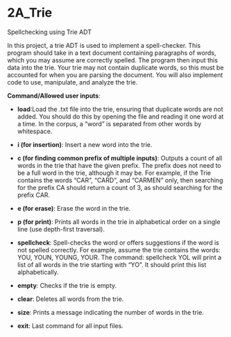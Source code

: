 # 2A_Trie
Spellchecking using Trie ADT

In this project, a trie ADT is used to implement a spell-checker. This program should take in a text document containing paragraphs of words, which you may assume are correctly spelled. The program then input this data into the trie. Your trie may not contain duplicate words, so this must be accounted for when you are parsing the document. You will also implement code to use, manipulate, and analyze the trie.

**Command/Allowed user inputs**: 
   
   * **load**:Load the .txt file into the trie, ensuring that duplicate words are not added. You should do this by opening the file and reading it one word at a time. In the corpus, a “word” is separated from other words by whitespace.
   
   * **i (for insertion)**: Insert a new word into the trie.
   
   * **c (for finding common prefix of multiple inputs)**: Outputs a count of all words in the trie that have the given prefix. The prefix does not need to be a full word in the trie, although it may be. For example, if the Trie contains the words “CAR”, “CARD”, and “CARMEN” only, then searching for the prefix CA should return a count of 3, as should searching for the prefix CAR.
   
   * **e (for erase)**: Erase the word in the trie.
   
   * **p (for print)**: Prints all words in the trie in alphabetical order on a single line (use depth-first traversal).
   
   * **spellcheck**: Spell-checks the word or offers suggestions if the word is not spelled correctly.
For example, assume the trie contains the words: YOU, YOUN, YOUNG, YOUR.
The command: spellcheck YOL will print a list of all words in the trie starting with “YO”. It should print this list alphabetically.

   * **empty**: Checks if the trie is empty.
   
   * **clear**: Deletes all words from the trie.
   
   * **size**: Prints a message indicating the number of words in the trie.
   
   * **exit**: Last command for all input files.

